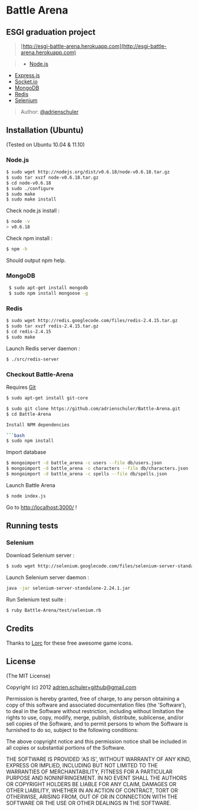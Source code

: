 # Battle Arena
## ESGI graduation project

> [http://esgi-battle-arena.herokuapp.com](http://esgi-battle-arena.herokuapp.com)

> - [Node.js](http://nodejs.org)
- [Express.js](http://expressjs.com)
- [Socket.io](http://socket.io)
- [MongoDB](http://www.mongodb.org)
- [Redis](http://redis.io)
- [Selenium](http://seleniumhq.org)

> Author:
  [@adrienschuler](https://twitter.com/#!/adrienschuler)

## Installation (Ubuntu)

(Tested on Ubuntu  10.04 & 11.10)

### Node.js

```bash
$ sudo wget http://nodejs.org/dist/v0.6.18/node-v0.6.18.tar.gz
$ sudo tar xvzf node-v0.6.18.tar.gz 
$ cd node-v0.6.18
$ sudo ./configure	
$ sudo make
$ sudo make install
```

Check node.js install :

```bash
$ node -v
> v0.6.18
```

Check npm install :

```bash
$ npm -h
```

Should output npm help.

### MongoDB

```bash
 $ sudo apt-get install mongodb
 $ sudo npm install mongoose -g
 ```

### Redis 

```bash
$ sudo wget http://redis.googlecode.com/files/redis-2.4.15.tar.gz
$ sudo tar xvzf redis-2.4.15.tar.gz
$ cd redis-2.4.15
$ sudo make
```

Launch Redis server daemon :

```bash
$ ./src/redis-server 
```

### Checkout Battle-Arena

Requires [Git](http://git-scm.com)

```bash
$ sudo apt-get install git-core
```

```bash
$ sudo git clone https://github.com/adrienschuler/Battle-Arena.git
$ cd Battle-Arena

Install NPM dependencies

```bash
$ sudo npm install
```

Import database

```bash
$ mongoimport -d battle_arena -c users --file db/users.json
$ mongoimport -d battle_arena -c characters --file db/characters.json
$ mongoimport -d battle_arena -c spells --file db/spells.json
```

Launch Battle Arena

```bash
$ node index.js
```

Go to [http://localhost:3000/](http://localhost:3000/) !

## Running tests

### Selenium

Download Selenium server :

```bash
$ sudo wget http://selenium.googlecode.com/files/selenium-server-standalone-2.24.1.jar
```

Launch Selenium server daemon :

```bash
java -jar selenium-server-standalone-2.24.1.jar
```

Run Selenium test suite :

```bash
$ ruby Battle-Arena/test/selenium.rb
```


## Credits
Thanks to [Lorc](http://www.reddit.com/r/IndieGaming/comments/ifmie/i_made_700_rpg_icons_free_for_use_for_your_game/) for these free awesome game icons.


## License 

(The MIT License)

Copyright (c) 2012 adrien.schuler+github@gmail.com

Permission is hereby granted, free of charge, to any person obtaining
a copy of this software and associated documentation files (the
'Software'), to deal in the Software without restriction, including
without limitation the rights to use, copy, modify, merge, publish,
distribute, sublicense, and/or sell copies of the Software, and to
permit persons to whom the Software is furnished to do so, subject to
the following conditions:

The above copyright notice and this permission notice shall be
included in all copies or substantial portions of the Software.

THE SOFTWARE IS PROVIDED 'AS IS', WITHOUT WARRANTY OF ANY KIND,
EXPRESS OR IMPLIED, INCLUDING BUT NOT LIMITED TO THE WARRANTIES OF
MERCHANTABILITY, FITNESS FOR A PARTICULAR PURPOSE AND NONINFRINGEMENT.
IN NO EVENT SHALL THE AUTHORS OR COPYRIGHT HOLDERS BE LIABLE FOR ANY
CLAIM, DAMAGES OR OTHER LIABILITY, WHETHER IN AN ACTION OF CONTRACT,
TORT OR OTHERWISE, ARISING FROM, OUT OF OR IN CONNECTION WITH THE
SOFTWARE OR THE USE OR OTHER DEALINGS IN THE SOFTWARE.  